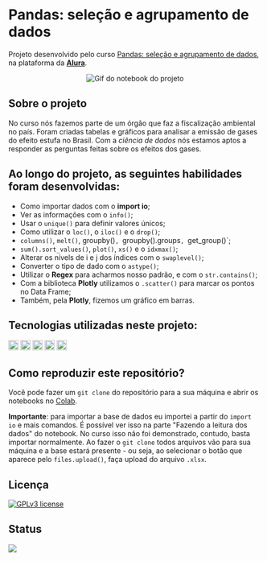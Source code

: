 # Pandas: seleção e agrupamento de dados

Projeto desenvolvido pelo curso [Pandas: seleção e agrupamento de dados](https://cursos.alura.com.br/course/pandas-selecao-agrupamento-dados), na plataforma da **[Alura](https://www.alura.com.br/)**.

<div align='center' style='display: inline_block'><img src="https://i.imgur.com/ltsmuU3.gif" alt="Gif do notebook do projeto"></div>

## Sobre o projeto
No curso nós fazemos parte de um órgão que faz a fiscalização ambiental no país. Foram criadas tabelas e gráficos para analisar a emissão de gases do efeito estufa no Brasil. Com a *ciência de dados* nós estamos aptos a responder as perguntas feitas sobre os efeitos dos gases.

## Ao longo do projeto, as seguintes habilidades foram desenvolvidas:
- Como importar dados com o **import io**;
- Ver as informações com o `info()`;
- Usar o `unique()` para definir valores únicos;
- Como utilizar o `loc()`, o `iloc()` e o `drop()`;
- `columns()`, `melt()`, groupby()`, `groupby().groups`, `get_group()`;
- `sum().sort_values()`, `plot()`, `xs()` e o `idxmax()`;
- Alterar os nívels de i e j dos índices com o `swaplevel()`;
- Converter o tipo de dado com o `astype()`;
- Utilizar o **Regex** para acharmos nosso padrão, e com o `str.contains()`;
- Com a biblioteca **Plotly** utilizamos o `.scatter()` para marcar os pontos no Data Frame;
- Também, pela **Plotly**, fizemos um gráfico em barras.

## Tecnologias utilizadas neste projeto:
<img height="20" src="https://img.shields.io/badge/Jupyter_Notebook-orange"> <img height="20" src="https://img.shields.io/badge/Google_Colaboratory-darkorange"> <img height="20" src="https://img.shields.io/badge/Python-yellow"> <img height="20" src="https://img.shields.io/badge/Pandas-turquoise"> <img height="20" src="https://img.shields.io/badge/Plotly-black">

## Como reproduzir este repositório?
Você pode fazer um `git clone` do repositório para a sua máquina e abrir os notebooks no [Colab](https://colab.research.google.com/).

**Importante**: para importar a base de dados eu importei a partir do `import io` e mais comandos. É possível ver isso na parte "Fazendo a leitura dos dados" do notebook. No curso isso não foi demonstrado, contudo, basta importar normalmente. Ao fazer o `git clone` todos arquivos vão para sua máquina e a base estará presente - ou seja, ao selecionar o botão que aparece pelo `files.upload()`, faça upload do arquivo `.xlsx`.

## Licença
[![GPLv3 license](https://img.shields.io/badge/License-GPLv3-blue.svg)](http://perso.crans.org/besson/LICENSE.html)

## Status
<img src="https://img.shields.io/badge/Status-Finalizado-brightgreen">
